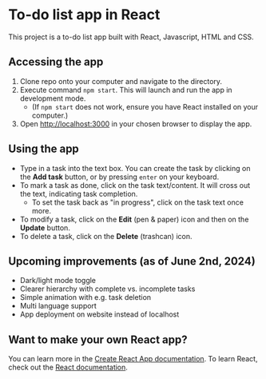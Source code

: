 # To-do list app in React

This project is a to-do list app built with React, Javascript, HTML and CSS.

## Accessing the app

1. Clone repo onto your computer and navigate to the directory.
2. Execute command `npm start`. This will launch and run the app in development mode.
   - (If `npm start` does not work, ensure you have React installed on your computer.)
4. Open [http://localhost:3000](http://localhost:3000) in your chosen browser to display the app.

## Using the app

- Type in a task into the text box. You can create the task by clicking on the <b>Add task</b> button, or by pressing `enter` on your keyboard.
- To mark a task as done, click on the task text/content. It will cross out the text, indicating task completion.
  - To set the task back as "in progress", click on the task text once more.
- To modify a task, click on the <b>Edit</b> (pen & paper) icon and then on the <b>Update</b> button.
- To delete a task, click on the <b>Delete</b> (trashcan) icon.

## Upcoming improvements (as of June 2nd, 2024)

- Dark/light mode toggle
- Clearer hierarchy with complete vs. incomplete tasks
- Simple animation with e.g. task deletion
- Multi language support
- App deployment on website instead of localhost

## Want to make your own React app?

You can learn more in the [Create React App documentation](https://facebook.github.io/create-react-app/docs/getting-started). To learn React, check out the [React documentation](https://reactjs.org/).
